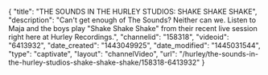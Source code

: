 {
    "title": "THE SOUNDS IN THE HURLEY STUDIOS: SHAKE SHAKE SHAKE",
    "description": "Can't get enough of The Sounds? Neither can we. Listen to Maja and the boys play \"Shake Shake Shake\" from their recent live session right here at Hurley Recordings.",
    "channelid": "158318",
    "videoid": "6413932",
    "date_created": "1443049925",
    "date_modified": "1445031544",
    "type": "captivate",
    "layout": "channelVideo",
    "url": "\/hurley\/the-sounds-in-the-hurley-studios-shake-shake-shake\/158318-6413932"
}